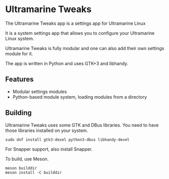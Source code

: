 # Ultramarine Tweaks

The Ultramarine Tweaks app is a settings app for Ultramarine Linux

It is a system settings app that allows you to configure your Ultramarine Linux system.

Ultramarine Tweaks is fully modular and one can also add their own settings module for it.

The app is written in Python and uses GTK+3 and libhandy.


## Features

- Modular settings modules
- Python-based module system, loading modules from a directory

## Building

Ultramarine Tweaks uses some GTK and DBus libraries. You need to have those libraries installed on your system.

```
sudo dnf install gtk3-devel python3-dbus libhandy-devel
```

For Snapper support, also install Snapper.

To build, use Meson.
```
meson builddir
meson install -C builddir
```